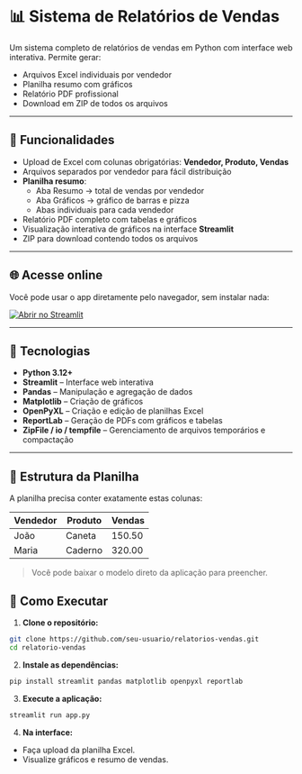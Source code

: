 # 📊 Sistema de Relatórios de Vendas

Um sistema completo de relatórios de vendas em Python com interface web interativa. Permite gerar:

- Arquivos Excel individuais por vendedor  
- Planilha resumo com gráficos  
- Relatório PDF profissional  
- Download em ZIP de todos os arquivos  

---

## 🔹 Funcionalidades

- Upload de Excel com colunas obrigatórias: **Vendedor, Produto, Vendas**  
- Arquivos separados por vendedor para fácil distribuição  
- **Planilha resumo**:  
  - Aba Resumo → total de vendas por vendedor  
  - Aba Gráficos → gráfico de barras e pizza  
  - Abas individuais para cada vendedor  
- Relatório PDF completo com tabelas e gráficos  
- Visualização interativa de gráficos na interface **Streamlit**  
- ZIP para download contendo todos os arquivos  

---

## 🌐 Acesse online

Você pode usar o app diretamente pelo navegador, sem instalar nada:

[![Abrir no Streamlit](https://static.streamlit.io/badges/streamlit_badge_black_white.svg)](https://relatorio-vendas-schusban.streamlit.app/)

---

## 🔹 Tecnologias

- **Python 3.12+**  
- **Streamlit** – Interface web interativa  
- **Pandas** – Manipulação e agregação de dados  
- **Matplotlib** – Criação de gráficos  
- **OpenPyXL** – Criação e edição de planilhas Excel  
- **ReportLab** – Geração de PDFs com gráficos e tabelas  
- **ZipFile / io / tempfile** – Gerenciamento de arquivos temporários e compactação  

---

## 🔹 Estrutura da Planilha

A planilha precisa conter exatamente estas colunas:

| Vendedor | Produto | Vendas |
|----------|--------|--------|
| João     | Caneta | 150.50 |
| Maria    | Caderno| 320.00 |

> Você pode baixar o modelo direto da aplicação para preencher.

## 🔹 Como Executar

1. **Clone o repositório:**

```bash
git clone https://github.com/seu-usuario/relatorios-vendas.git
cd relatorio-vendas
```

2. **Instale as dependências:**
```bash
pip install streamlit pandas matplotlib openpyxl reportlab
```

3. **Execute a aplicação:**

```bash
streamlit run app.py
```

4. **Na interface:**
- Faça upload da planilha Excel.
- Visualize gráficos e resumo de vendas.

